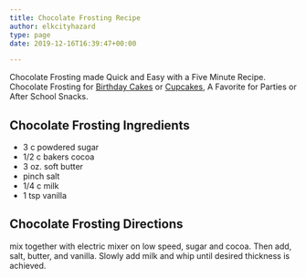 ```yaml
---
title: Chocolate Frosting Recipe
author: elkcityhazard
type: page
date: 2019-12-16T16:39:47+00:00

---
```

Chocolate Frosting made Quick and Easy with a Five Minute Recipe. Chocolate Frosting for [Birthday Cakes][1] or [Cupcakes][2], A Favorite for Parties or After School Snacks.

## Chocolate Frosting Ingredients

  * 3 c powdered sugar
  * 1/2 c bakers cocoa
  * 3 oz. soft butter
  * pinch salt
  * 1/4 c milk
  * 1 tsp vanilla

## Chocolate Frosting Directions

mix together with electric mixer on low speed, sugar and cocoa. Then add, salt, butter, and vanilla. Slowly add milk and whip until desired thickness is achieved.

 [1]: /wordpress/dessert-recipes/easy-chocolate-cake-recipe/
 [2]: /wordpress/dessert-recipes/no-egg-chocolate-cake/